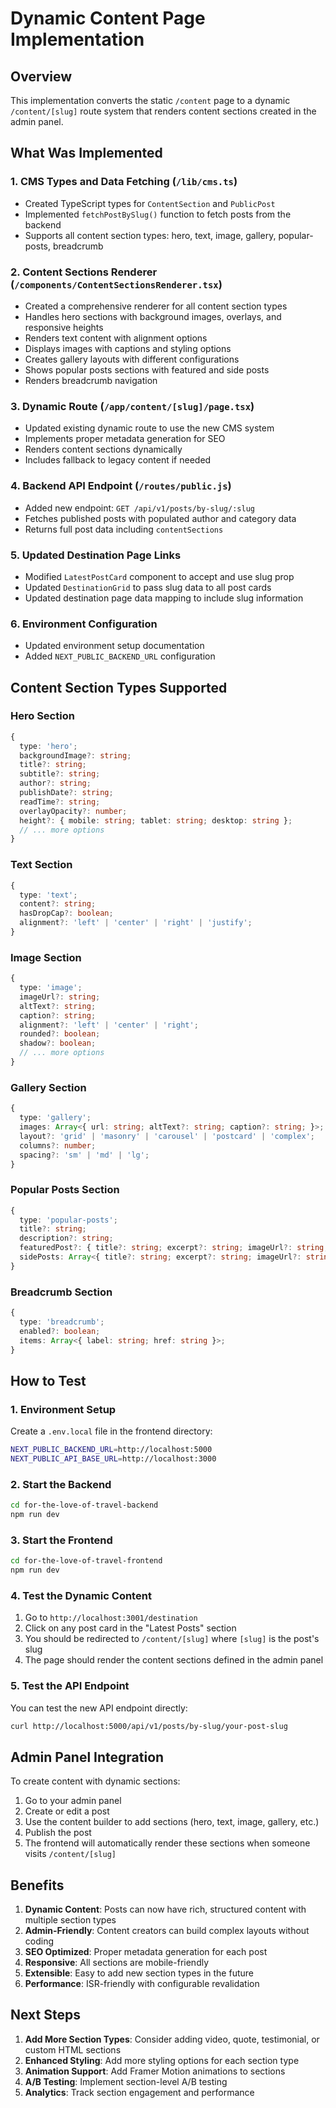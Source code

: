 # Dynamic Content Page Implementation

## Overview

This implementation converts the static `/content` page to a dynamic `/content/[slug]` route system that renders content sections created in the admin panel.

## What Was Implemented

### 1. CMS Types and Data Fetching (`/lib/cms.ts`)
- Created TypeScript types for `ContentSection` and `PublicPost`
- Implemented `fetchPostBySlug()` function to fetch posts from the backend
- Supports all content section types: hero, text, image, gallery, popular-posts, breadcrumb

### 2. Content Sections Renderer (`/components/ContentSectionsRenderer.tsx`)
- Created a comprehensive renderer for all content section types
- Handles hero sections with background images, overlays, and responsive heights
- Renders text content with alignment options
- Displays images with captions and styling options
- Creates gallery layouts with different configurations
- Shows popular posts sections with featured and side posts
- Renders breadcrumb navigation

### 3. Dynamic Route (`/app/content/[slug]/page.tsx`)
- Updated existing dynamic route to use the new CMS system
- Implements proper metadata generation for SEO
- Renders content sections dynamically
- Includes fallback to legacy content if needed

### 4. Backend API Endpoint (`/routes/public.js`)
- Added new endpoint: `GET /api/v1/posts/by-slug/:slug`
- Fetches published posts with populated author and category data
- Returns full post data including `contentSections`

### 5. Updated Destination Page Links
- Modified `LatestPostCard` component to accept and use slug prop
- Updated `DestinationGrid` to pass slug data to all post cards
- Updated destination page data mapping to include slug information

### 6. Environment Configuration
- Updated environment setup documentation
- Added `NEXT_PUBLIC_BACKEND_URL` configuration

## Content Section Types Supported

### Hero Section
```typescript
{
  type: 'hero';
  backgroundImage?: string;
  title?: string;
  subtitle?: string;
  author?: string;
  publishDate?: string;
  readTime?: string;
  overlayOpacity?: number;
  height?: { mobile: string; tablet: string; desktop: string };
  // ... more options
}
```

### Text Section
```typescript
{
  type: 'text';
  content?: string;
  hasDropCap?: boolean;
  alignment?: 'left' | 'center' | 'right' | 'justify';
}
```

### Image Section
```typescript
{
  type: 'image';
  imageUrl?: string;
  altText?: string;
  caption?: string;
  alignment?: 'left' | 'center' | 'right';
  rounded?: boolean;
  shadow?: boolean;
  // ... more options
}
```

### Gallery Section
```typescript
{
  type: 'gallery';
  images: Array<{ url: string; altText?: string; caption?: string; }>;
  layout?: 'grid' | 'masonry' | 'carousel' | 'postcard' | 'complex';
  columns?: number;
  spacing?: 'sm' | 'md' | 'lg';
}
```

### Popular Posts Section
```typescript
{
  type: 'popular-posts';
  title?: string;
  description?: string;
  featuredPost?: { title?: string; excerpt?: string; imageUrl?: string; };
  sidePosts: Array<{ title?: string; excerpt?: string; imageUrl?: string; }>;
}
```

### Breadcrumb Section
```typescript
{
  type: 'breadcrumb';
  enabled?: boolean;
  items: Array<{ label: string; href: string }>;
}
```

## How to Test

### 1. Environment Setup
Create a `.env.local` file in the frontend directory:
```bash
NEXT_PUBLIC_BACKEND_URL=http://localhost:5000
NEXT_PUBLIC_API_BASE_URL=http://localhost:3000
```

### 2. Start the Backend
```bash
cd for-the-love-of-travel-backend
npm run dev
```

### 3. Start the Frontend
```bash
cd for-the-love-of-travel-frontend
npm run dev
```

### 4. Test the Dynamic Content
1. Go to `http://localhost:3001/destination`
2. Click on any post card in the "Latest Posts" section
3. You should be redirected to `/content/[slug]` where `[slug]` is the post's slug
4. The page should render the content sections defined in the admin panel

### 5. Test the API Endpoint
You can test the new API endpoint directly:
```bash
curl http://localhost:5000/api/v1/posts/by-slug/your-post-slug
```

## Admin Panel Integration

To create content with dynamic sections:

1. Go to your admin panel
2. Create or edit a post
3. Use the content builder to add sections (hero, text, image, gallery, etc.)
4. Publish the post
5. The frontend will automatically render these sections when someone visits `/content/[slug]`

## Benefits

1. **Dynamic Content**: Posts can now have rich, structured content with multiple section types
2. **Admin-Friendly**: Content creators can build complex layouts without coding
3. **SEO Optimized**: Proper metadata generation for each post
4. **Responsive**: All sections are mobile-friendly
5. **Extensible**: Easy to add new section types in the future
6. **Performance**: ISR-friendly with configurable revalidation

## Next Steps

1. **Add More Section Types**: Consider adding video, quote, testimonial, or custom HTML sections
2. **Enhanced Styling**: Add more styling options for each section type
3. **Animation Support**: Add Framer Motion animations to sections
4. **A/B Testing**: Implement section-level A/B testing
5. **Analytics**: Track section engagement and performance


